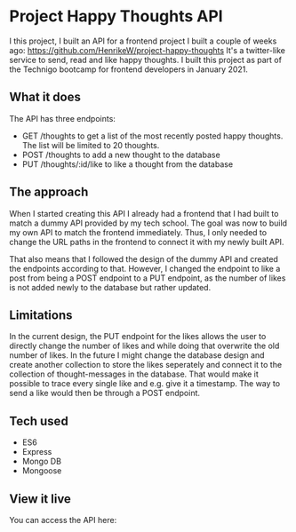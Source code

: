 # Project Happy Thoughts API

I this project, I built an API for a frontend project I built a couple of weeks ago: https://github.com/HenrikeW/project-happy-thoughts
It's a twitter-like service to send, read and like happy thoughts. 
I built this project as part of the Technigo bootcamp for frontend developers in January 2021.

## What it does

The API has three endpoints:
- GET /thoughts to get a list of the most recently posted happy thoughts. The list will be limited to 20 thoughts. 
- POST /thoughts to add a new thought to the database
- PUT  /thoughts/:id/like to like a thought from the database

## The approach

When I started creating this API I already had a frontend that I had built to match a dummy API provided by my tech school. The goal was now to build my own API to match the frontend immediately. Thus, I only needed to change the URL paths in the frontend to connect it with my newly built API. 

That also means that I followed the design of the dummy API and created the endpoints according to that. However, I changed the endpoint to like a post from being a POST endpoint to a PUT endpoint, as the number of likes is not added newly to the database but rather updated. 

## Limitations

In the current design, the PUT endpoint for the likes allows the user to directly change the number of likes and while doing that overwrite the old number of likes. In the future I might change the database design and create another collection to store the likes seperately and connect it to the collection of thought-messages in the database. That would make it possible to trace every single like and e.g. give it a timestamp. The way to send a like would then be through a POST endpoint.

## Tech used

- ES6
- Express
- Mongo DB
- Mongoose

## View it live

You can access the API here: 
